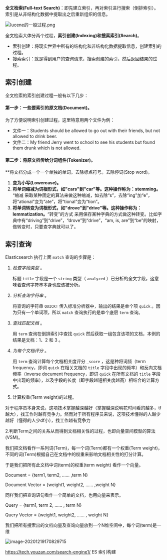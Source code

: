 

**全文检索(Full-text Search)**：即先建立索引，再对索引进行搜索（倒排索引）。索引是从非结构化数据中提取出之后重新组织的信息。

![lucene的一般过程.png](https://segmentfault.com/img/remote/1460000021695249)

全文检索大体分两个过程，**索引创建(Indexing)和搜索索引(Search)**。

- 索引创建：将现实世界中所有的结构化和非结构化数据提取信息，创建索引的过程。
- 搜索索引：就是得到用户的查询请求，搜索创建的索引，然后返回结果的过程。

## 索引创建

全文检索的索引创建过程一般有以下几步：

#### 第一步：一些要索引的原文档(Document)。

为了方便说明索引创建过程，这里特意用两个文件为例：

- 文件一：Students should be allowed to go out with their friends, but not allowed to drink beer.
- 文件二：My friend Jerry went to school to see his students but found them drunk which is not allowed.

#### 第二步：将原文档传给分词组件(Tokenizer)。

**将文档分成一个一个单独的单词。去除标点符号。去除停词(Stop word)。

1. **变为小写(Lowercase)。**
2. **将单词缩减为词根形式，如"cars"到"car"等。这种操作称为：stemming。** “缩减 采取某种固定的算法来做这种缩减，如去除“s”，去除“ing”加“e”，将“ational”变为“ate”，将“tional”变为“tion”。
3. **将单词转变为词根形式，如"drove"到"drive"等。这种操作称为：lemmatization。**“转变”的方式 采用保存某种字典的方式做这种转变。比如字典中有“driving”到“drive”，“drove”到“drive”，“am, is, are”到“be”的映射，做转变时，只要查字典就可以了。

## 索引查询

Elasticsearch 执行上面 `match` 查询的步骤是：

1. *检查字段类型* 。

   标题 `title` 字段是一个 `string` 类型（ `analyzed` ）已分析的全文字段，这意味着查询字符串本身也应该被分析。

2. *分析查询字符串* 。

   将查询的字符串 `QUICK!` 传入标准分析器中，输出的结果是单个项 `quick` 。因为只有一个单词项，所以 `match` 查询执行的是单个底层 `term` 查询。

3. *查找匹配文档* 。

   用 `term` 查询在倒排索引中查找 `quick` 然后获取一组包含该项的文档，本例的结果是文档：1、2 和 3 。

4. *为每个文档评分* 。

   用 `term` 查询计算每个文档相关度评分 `_score` ，这是种将词频（term frequency，即词 `quick` 在相关文档的 `title` 字段中出现的频率）和反向文档频率（inverse document frequency，即词 `quick` 在所有文档的 `title` 字段中出现的频率），以及字段的长度（即字段越短相关度越高）相结合的计算方式。

1. 计算权重(Term weight)的过程。

对于程序员本身来说，这项技术掌握越深越好（掌握越深说明花时间看的越多，tf越大），找工作时越有竞争力。然而对于所有程序员来说，这项技术懂得的人越少越好（懂得的人少df小），找工作越有竞争力

2.判断Term之间的关系从而得到文档相关性的过程，也即向量空间模型的算法(VSM)。

我们把文档看作一系列词(Term)，每一个词(Term)都有一个权重(Term weight)，不同的词(Term)根据自己在文档中的权重来影响文档相关性的打分计算。

于是我们把所有此文档中词(term)的权重(term weight) 看作一个向量。

Document = {term1, term2, …… ,term N}

Document Vector = {weight1, weight2, …… ,weight N}

同样我们把查询语句看作一个简单的文档，也用向量来表示。

Query = {term1, term 2, …… , term N}

Query Vector = {weight1, weight2, …… , weight N}

我们把所有搜索出的文档向量及查询向量放到一个N维空间中，每个词(term)是一维

![image-20201219170829715](C:\Users\yuqin03\AppData\Roaming\Typora\typora-user-images\image-20201219170829715.png)



https://tech.youzan.com/search-engine1/ ES 索引构建  

